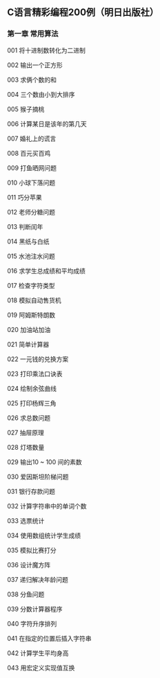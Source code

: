 ## C语言精彩编程200例（明日出版社）

### 第一章 常用算法

001 将十进制数转化为二进制

002 输出一个正方形

003 求俩个数的和

004 三个数由小到大排序

005 猴子摘桃

006 计算某日是该年的第几天

007 婚礼上的谎言

008 百元买百鸡

009 打鱼晒网问题

010 小球下落问题

011 巧分苹果

012 老师分糖问题

013 判断闰年

014 黑纸与白纸

015 水池注水问题

016 求学生总成绩和平均成绩

017 检查字符类型

018 模拟自动售货机

019 阿姆斯特朗数

020 加油站加油

021 简单计算器

022 一元钱的兑换方案

023 打印乘法口诀表

024 绘制余弦曲线

025 打印杨辉三角

026 求总数问题

027 抽屉原理

028 灯塔数量

029 输出10 ~ 100 间的素数

030 爱因斯坦阶梯问题

031 银行存款问题

032 计算字符串中的单词个数

033 选票统计

034 使用数组统计学生成绩

035 模拟比赛打分

036 设计魔方阵

037 递归解决年龄问题

038 分鱼问题

039 分数计算器程序

040 字符升序排列

041 在指定的位置后插入字符串

042 计算学生平均身高

043 用宏定义实现值互换
